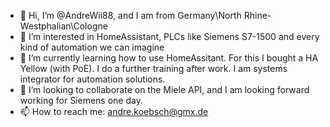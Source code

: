 - 👋 Hi, I’m @AndreWii88, and I am from Germany\North Rhine-Westphalian\Cologne
- 👀 I’m interested in HomeAssistant, PLCs like Siemens S7-1500 and every kind of automation we can imagine
- 🌱 I’m currently learning how to use HomeAssitant. For this I bought a HA Yellow (with PoE). I do a further training after work. I am systems integrator for automation solutions.
- 💞️ I’m looking to collaborate on the Miele API, and I am looking forward working for Siemens one day.
- 📫 How to reach me: andre.koebsch@gmx.de

<!---
AndreWii88/AndreWii88 is a ✨ special ✨ repository because its `README.md` (this file) appears on your GitHub profile.
You can click the Preview link to take a look at your changes.
--->
